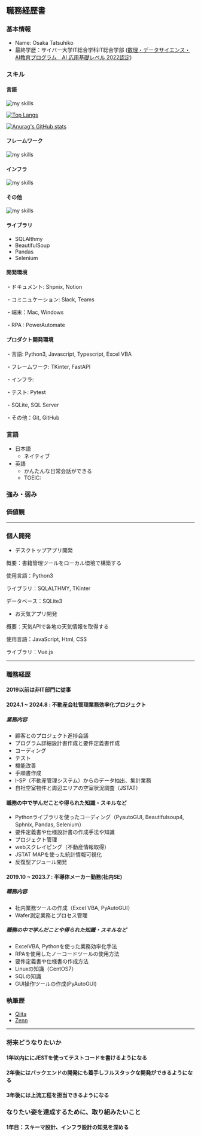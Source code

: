 ## 職務経歴書

### 基本情報
- Name: Osaka Tatsuhiko
- 最終学歴：サイバー大学IT総合学科IT総合学部 ([数理・データサイエンス・AI教育プログラム　AI 応用基礎レベル 2022認定](https://www.mext.go.jp/a_menu/koutou/suuri_datascience_ai/00002.htm))

### スキル

#### 言語

<img alt="my skills" src="https://skillicons.dev/icons?theme=dark&perline=7&i=html,css,js,ts,python,vba" />

[![Top Langs](https://github-readme-stats.vercel.app/api/top-langs/?username=TA1851)](https://github.com/anuraghazra/github-readme-stats)

[![Anurag's GitHub stats](https://github-readme-stats.vercel.app/api?username=TA1851)](https://github.com/anuraghazra/github-readme-stats)

#### フレームワーク

<img alt="my skills" src="https://skillicons.dev/icons?theme=dark&perline=7&i=tailwind,vue,nuxt,fastapi"/>

#### インフラ

<img alt="my skills" src="https://skillicons.dev/icons?theme=dark&perline=7&i=docker,vite,vercel" />

#### その他

<img alt="my skills" src="https://skillicons.dev/icons?theme=dark&perline=7&i=figma,github,sqlite," />

#### ライブラリ
- SQLAlthmy
- BeautifulSoup
- Pandas
- Selenium

#### 開発環境
・ドキュメント: Shpnix, Notion

・コミニュケーション: Slack, Teams

・端末：Mac, Windows

・RPA : PowerAutomate

#### プロダクト開発環境
・言語: Python3, Javascript, Typescript, Excel VBA

・フレームワーク: TKinter, FastAPI

・インフラ: 

・テスト: Pytest

・SQLite, SQL Server

・その他：Git, GitHub

### 言語
- 日本語
  - ネイティブ
- 英語
  - かんたんな日常会話ができる
  - TOEIC: 
### 強み・弱み

### 価値観

---
### 個人開発

- デスクトップアプリ開発

概要：書籍管理ツールをローカル環境で構築する

使用言語：Python3

ライブラリ：SQLALTHMY, TKinter

データベース：SQLite3

- お天気アプリ開発

概要：天気APIで各地の天気情報を取得する

使用言語：JavaScript, Html, CSS

ライブラリ：Vue.js

---
### 職務経歴
#### 2019以前は非IT部門に従事

#### 2024.1  ~ 2024.8 : 不動産会社管理業務効率化プロジェクト
##### 業務内容
- 顧客とのプロジェクト進捗会議
- プログラム詳細設計書作成と要件定義書作成
- コーディング
- テスト
- 機能改善
- 手順書作成
- I-SP（不動産管理システム）からのデータ抽出、集計業務
- 自社空室物件と周辺エリアの空室状況調査（JSTAT）
#### 職務の中で学んだことや得られた知識・スキルなど
- Pythonライブラリを使ったコーディング（PyautoGUI, Beautifulsoup4, Sphnix, Pandas, Selenium）
- 要件定義書や仕様設計書の作成手法や知識
- プロジェクト管理
- webスクレイピング（不動産情報取得）
- JSTAT MAPを使った統計情報可視化
- 反復型アジュール開発

#### 2019.10 ~ 2023.7 : 半導体メーカー勤務(社内SE)
##### 職務内容
- 社内業務ツールの作成（Excel VBA, PyAutoGUI）
- Wafer測定業務とプロセス管理
##### 職務の中で学んだことや得られた知識・スキルなど
- ExcelVBA, Pythonを使った業務効率化手法
- RPAを使用したノーコードツールの使用方法
- 要件定義書や仕様書の作成方法
- Linuxの知識（CentOS7）
- SQLの知識
- GUI操作ツールの作成(PyAutoGUI)

### 執筆歴
- [Qiita](https://qiita.com/TA6335)
- [Zenn](https://zenn.dev/tosaka1851)

---

### 将来どうなりたいか
#### 1年以内ににJESTを使ってテストコードを書けるようになる
#### 2年後にはバックエンドの開発にも着手しフルスタックな開発ができるようになる
#### 3年後には上流工程を担当できるようになる

### なりたい姿を達成するために、取り組みたいこと
#### 1年目：スキーマ設計、インフラ設計の知見を深める
